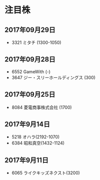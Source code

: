 # 注目株

## 2017年09月29日

- 3321 ミタチ (1300-1050)

## 2017年09月28日
- 6552 GameWith (-)
- 3647 ジー・スリーホールディングス (300)

## 2017年09月25日
- 8084 菱電商事株式会社 (1700)

## 2017年9月14日
- 5218 オハラ(2192-1070)
- 6384 昭和真空(1432-1124)

## 2017年9月11日
- 6065 ライクキッズネクスト(3200)
